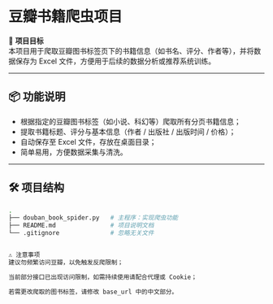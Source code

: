 # 豆瓣书籍爬虫项目

🎯 **项目目标**  
本项目用于爬取豆瓣图书标签页下的书籍信息（如书名、评分、作者等），并将数据保存为 Excel 文件，方便用于后续的数据分析或推荐系统训练。

---

## 📦 功能说明

- 根据指定的豆瓣图书标签（如小说、科幻等）爬取所有分页书籍信息；
- 提取书籍标题、评分与基本信息（作者 / 出版社 / 出版时间 / 价格）；
- 自动保存至 Excel 文件，存放在桌面目录；
- 简单易用，方便数据采集与清洗。

---

## 🛠️ 项目结构

```bash
.
├── douban_book_spider.py   # 主程序：实现爬虫功能
├── README.md               # 项目说明文档
└── .gitignore              # 忽略无关文件


⚠️ 注意事项
建议勿频繁访问豆瓣，以免触发反爬限制；

当前部分接口已出现访问限制，如需持续使用请配合代理或 Cookie；

若需更改爬取的图书标签，请修改 base_url 中的中文部分。
